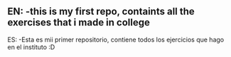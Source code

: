 EN:
-this is my first repo, containts all the exercises that i made in college
-----------------------------------------
ES:
-Esta es mii primer repositorio, contiene todos los ejercicios que hago en el instituto
:D

